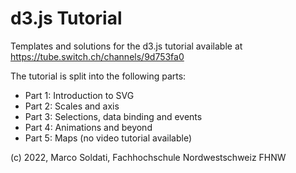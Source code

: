 # d3.js Tutorial

Templates and solutions for the d3.js tutorial available at https://tube.switch.ch/channels/9d753fa0

The tutorial is split into the following parts:

* Part 1: Introduction to SVG
* Part 2: Scales and axis
* Part 3: Selections, data binding and events
* Part 4: Animations and beyond
* Part 5: Maps (no video tutorial available)



(c) 2022, Marco Soldati, Fachhochschule Nordwestschweiz FHNW
